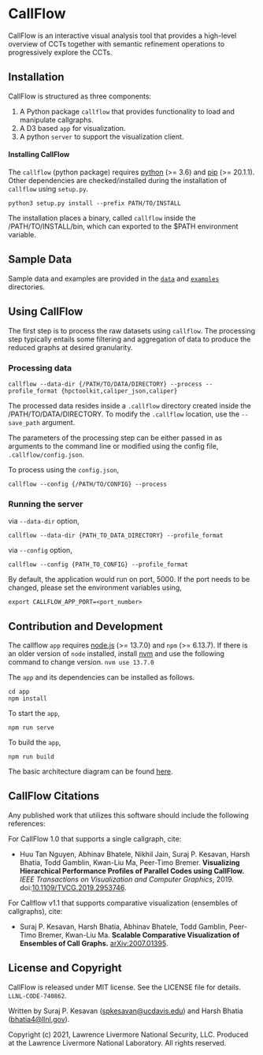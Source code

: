 # CallFlow

CallFlow is an interactive visual analysis tool that provides a high-level overview of CCTs together with semantic refinement operations to progressively explore the CCTs.

## Installation

CallFlow is structured as three components:

1. A Python package `callflow` that provides functionality to load and manipulate callgraphs.
2. A D3 based `app` for visualization.
3. A python `server` to support the visualization client.

#### Installing CallFlow

The `callflow` (python package) requires [python](https://realpython.com/installing-python/) (>= 3.6) and [pip](https://pip.pypa.io/en/stable/news/) (>= 20.1.1). Other dependencies are checked/installed during the installation of `callflow` using `setup.py`.

```
python3 setup.py install --prefix PATH/TO/INSTALL
```

The installation places a binary, called `callflow` inside the
/PATH/TO/INSTALL/bin, which can exported to the $PATH environment variable.

## Sample Data

Sample data and examples are provided in the [`data`](./data) and [`examples`](./examples) directories.

## Using CallFlow

The first step is to process the raw datasets using `callflow`. The processing step typically entails some filtering and aggregation of data to produce the reduced graphs at desired granularity. 
### Processing data

```
callflow --data-dir {/PATH/TO/DATA/DIRECTORY} --process --profile_format {hpctoolkit,caliper_json,caliper}
```

The processed data resides inside a `.callflow` directory created
inside the /PATH/TO/DATA/DIRECTORY. To modify the `.callflow` location, use the `--save_path` argument.

The parameters of the processing step can be either passed in as arguments to
the command line or modified using the config file, `.callflow/config.json`. 

To process using the `config.json`,

```
callflow --config {/PATH/TO/CONFIG} --process
```

### Running the server

via `--data-dir` option,
```
callflow --data-dir {PATH_TO_DATA_DIRECTORY} --profile_format
```

via `--config` option,
```
callflow --config {PATH_TO_CONFIG} --profile_format
```

By default, the application would run on port, 5000. If the port needs to be changed, please set the environment variables using,

```
export CALLFLOW_APP_PORT=<port_number>
```

## Contribution and Development

The callflow `app` requires [node.js](https://nodejs.org/en/download/) (>= 13.7.0) and `npm` (>= 6.13.7). If there is an older version of `node` installed, install [nvm](https://github.com/nvm-sh/nvm) and use the following command to change version.
`nvm use 13.7.0`

The `app` and its dependencies can be installed as follows.

```
cd app
npm install
```

To start the `app`,

```
npm run serve
```

To build the `app`,
```
npm run build
```

The basic architecture diagram can be found [here](/docs/figures/CallFlow-basic-architecture.png).
## CallFlow Citations

Any published work that utilizes this software should include the following references:

For CallFlow 1.0 that supports a single callgraph, cite:

- Huu Tan Nguyen, Abhinav Bhatele, Nikhil Jain, Suraj P. Kesavan, Harsh Bhatia, Todd Gamblin, Kwan-Liu Ma, Peer-Timo Bremer. **Visualizing Hierarchical Performance Profiles of Parallel Codes using CallFlow.** _IEEE Transactions on Visualization and Computer Graphics_, 2019. doi:[10.1109/TVCG.2019.2953746](https://ieeexplore.ieee.org/document/8901998).

For Callflow v1.1 that supports comparative visualization (ensembles of callgraphs), cite:

- Suraj P. Kesavan, Harsh Bhatia, Abhinav Bhatele, Todd Gamblin, Peer-Timo Bremer, Kwan-Liu Ma. **Scalable Comparative Visualization of Ensembles of Call Graphs.** [arXiv:2007.01395](https://arxiv.org/abs/2007.01395).

## License and Copyright

CallFlow is released under MIT license. See the LICENSE file for details.
`LLNL-CODE-740862`.

Written by Suraj P. Kesavan (<spkesavan@ucdavis.edu>) and Harsh Bhatia (<bhatia4@llnl.gov>).

Copyright (c) 2021, Lawrence Livermore National Security, LLC.
Produced at the Lawrence Livermore National Laboratory. All rights reserved.
